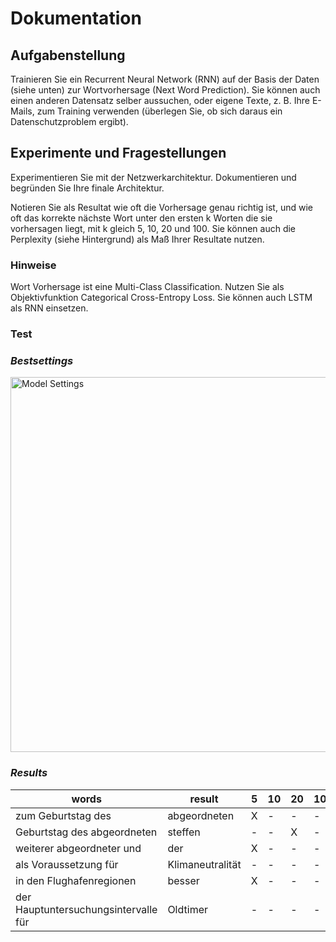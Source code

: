 # Dokumentation

## Aufgabenstellung

Trainieren Sie ein Recurrent Neural Network (RNN) auf der Basis der Daten (siehe unten) zur Wortvorhersage (Next Word Prediction). Sie können auch einen anderen Datensatz selber aussuchen, oder eigene Texte, z. B. Ihre E-Mails, zum Training verwenden (überlegen Sie, ob sich daraus ein Datenschutzproblem ergibt).

## Experimente und Fragestellungen

Experimentieren Sie mit der Netzwerkarchitektur. Dokumentieren und begründen Sie Ihre finale Architektur.

Notieren Sie als Resultat wie oft die Vorhersage genau richtig ist, und wie oft das korrekte nächste Wort unter den ersten k Worten die sie vorhersagen liegt, mit k gleich 5, 10, 20 und 100. Sie können auch die Perplexity (siehe Hintergrund) als Maß Ihrer Resultate nutzen.

### Hinweise

Wort Vorhersage ist eine Multi-Class Classification. Nutzen Sie als Objektivfunktion Categorical Cross-Entropy Loss.
Sie können auch LSTM als RNN einsetzen.

### Test

### ***Bestsettings***

<img src="./images/settings.png" width="600" alt="Model Settings">

### ***Results***

| words | result | 5 | 10 | 20 | 100 | position| accuracy |
|-------|--------|---|----|----|-----|----------|----------|
| zum Geburtstag des | abgeordneten | X | - | - | - | 1 |92.91% |
| Geburtstag des abgeordneten | steffen | - | - | X | - | 18 | 0.91% |
| weiterer abgeordneter und | der | X | - | - | - | 1 | 100.00% |
| als Voraussetzung für |  Klimaneutralität  | - | - | - | - |  2839 | 0% |
| in den Flughafenregionen |  besser  | X | - | - | - | 1 | 16.77% |
| der Hauptuntersuchungsintervalle für |  Oldtimer  | - | - | - | - | 3148 | 0% |
